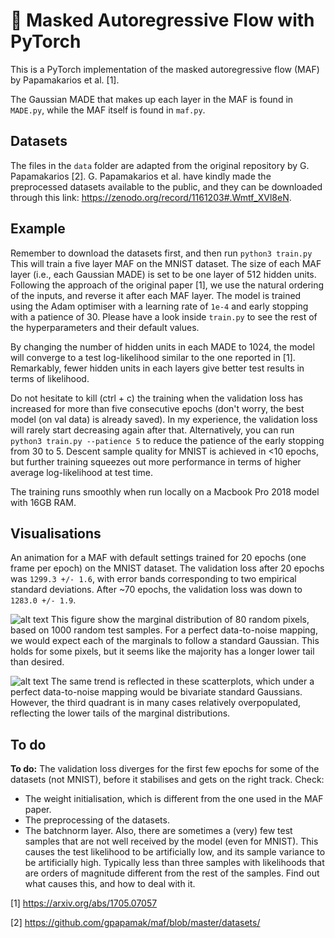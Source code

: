 # :christmas_tree: Masked Autoregressive Flow with PyTorch
This is a PyTorch implementation of the masked autoregressive flow (MAF) by Papamakarios et al. [1]. 

The Gaussian MADE that makes up each layer in the MAF is found in ``MADE.py``, while the MAF itself is found in ``maf.py``.

## Datasets
The files in the ``data`` folder are adapted from the original repository by G. Papamakarios [2]. G. Papamakarios et al. have kindly made the preprocessed datasets available to the public, and they can be downloaded through this link: https://zenodo.org/record/1161203#.Wmtf_XVl8eN. 

## Example
Remember to download the datasets first, and then run 
```python3 train.py```
This will train a five layer MAF on the MNIST dataset. The size of each MAF layer (i.e., each Gaussian MADE) is set to be one layer of 512 hidden units. Following the approach of the original paper [1], we use the natural ordering of the inputs, and reverse it after each MAF layer. The model is trained using the Adam optimiser with a learning rate of `1e-4` and early stopping with a patience of 30. Please have a look inside `train.py` to see the rest of the hyperparameters and their default values. 

By changing the number of hidden units in each MADE to 1024, the model will converge to a test log-likelihood similar to the one reported in [1]. Remarkably, fewer hidden units in each layers give better test results in terms of likelihood.

Do not hesitate to kill (ctrl + c) the training when the validation loss has increased for more than five consecutive epochs (don't worry, the best model (on val data) is already saved). In my experience, the validation loss will rarely start decreasing again after that. Alternatively, you can run `python3 train.py --patience 5` to reduce the patience of the early stopping from 30 to 5. Descent sample quality for MNIST is achieved in <10 epochs, but further training squeezes out more performance in terms of higher average log-likelihood at test time. 

The training runs smoothly when run locally on a Macbook Pro 2018 model with 16GB RAM. 

## Visualisations
An animation for a MAF with default settings trained for 20 epochs (one frame per epoch) on the MNIST dataset. The validation loss after 20 epochs was `1299.3 +/- 1.6`, with error bands corresponding to two empirical standard deviations. After ~70 epochs, the validation loss was down to `1283.0 +/- 1.9`. 

![alt text](https://github.com/e-hulten/maf/figs/maf_mnist_512_marginal.png "Marginal distributions of 24 random pixels.")
This figure show the marginal distribution of 80 random pixels, based on 1000 random test samples. For a perfect data-to-noise mapping, we would expect each of the marginals to follow a standard Gaussian. This holds for some pixels, but it seems like the majority has a longer lower tail than desired. 

![alt text](https://github.com/e-hulten/maf/figs/maf_mnist_512_scatter.png "Scatterplot.")
The same trend is reflected in these scatterplots, which under a perfect data-to-noise mapping would be bivariate standard Gaussians. However, the third quadrant is in many cases relatively overpopulated, reflecting the lower tails of the marginal distributions. 

## To do 
**To do:** The validation loss diverges for the first few epochs for some of the datasets (not MNIST), before it stabilises and gets on the right track. Check:
* The weight initialisation, which is different from the one used in the MAF paper. 
* The preprocessing of the datasets. 
* The batchnorm layer. 
Also, there are sometimes a (very) few test samples that are not well received by the model (even for MNIST). This causes the test likelihood to be artificially low, and its sample variance to be artificially high. Typically less than three samples  with likelihoods that are orders of magnitude different from the rest of the samples. Find out what causes this, and how to deal with it. 

[1] https://arxiv.org/abs/1705.07057

[2] https://github.com/gpapamak/maf/blob/master/datasets/
